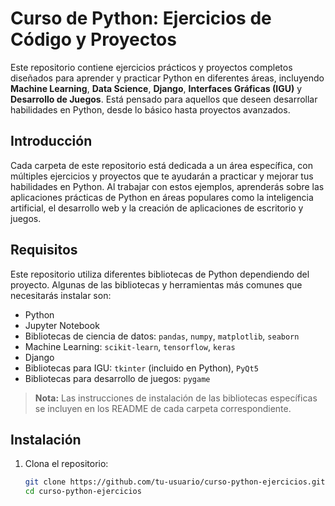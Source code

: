 # Curso de Python: Ejercicios de Código y Proyectos

Este repositorio contiene ejercicios prácticos y proyectos completos diseñados para aprender y practicar Python en diferentes áreas, incluyendo **Machine Learning**, **Data Science**, **Django**, **Interfaces Gráficas (IGU)** y **Desarrollo de Juegos**. Está pensado para aquellos que deseen desarrollar habilidades en Python, desde lo básico hasta proyectos avanzados.



## Introducción

Cada carpeta de este repositorio está dedicada a un área específica, con múltiples ejercicios y proyectos que te ayudarán a practicar y mejorar tus habilidades en Python. Al trabajar con estos ejemplos, aprenderás sobre las aplicaciones prácticas de Python en áreas populares como la inteligencia artificial, el desarrollo web y la creación de aplicaciones de escritorio y juegos.

## Requisitos

Este repositorio utiliza diferentes bibliotecas de Python dependiendo del proyecto. Algunas de las bibliotecas y herramientas más comunes que necesitarás instalar son:

- Python
- Jupyter Notebook
- Bibliotecas de ciencia de datos: `pandas`, `numpy`, `matplotlib`, `seaborn`
- Machine Learning: `scikit-learn`, `tensorflow`, `keras`
- Django
- Bibliotecas para IGU: `tkinter` (incluido en Python), `PyQt5`
- Bibliotecas para desarrollo de juegos: `pygame`

> **Nota:** Las instrucciones de instalación de las bibliotecas específicas se incluyen en los README de cada carpeta correspondiente.

## Instalación

1. Clona el repositorio:
   ```bash
   git clone https://github.com/tu-usuario/curso-python-ejercicios.git
   cd curso-python-ejercicios
